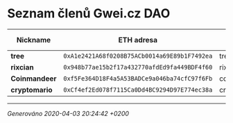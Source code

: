 # Seznam členů Gwei.cz DAO

Nickname | ETH adresa | Discord | Pozván členem | Členem od
---      | ---        | ---     | ---           | --- 
**tree**  | `0xA1e2421A68f0208B75ACb0014a69E89b1F7492ea`  | tree#7466  | -  | - 
**rixcian**  | `0x948b77ae15b2f17a432770afdEd9fa449BDF4f60`  | rixcian#4383  | -  | - 
**Coinmandeer**  | `0xf5Fe364D18F4a5A53BADCe9a046ba74cfC97f6Fb`  | coinmandeer#9287  | -  | - 
**cryptomario**  | `0xCf4ef2Ed078f7115Ca0Dd4BC9294D97E774ec38a`  | cryptomario#0917  | -  | - 



----
*Generováno 2020-04-03 20:24:42 +0200*